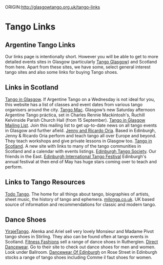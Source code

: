 ORIGIN:http://glasgowtango.org.uk/tango-links

# Tango Links

## Argentine Tango Links

Our links page is intentionally short.  However you will be able to get to more detailed events sites in Glasgow (particularly [Tango Glasgow](http://www.tangoglasgow.org)) and Scotland from here. Apart from these sites, we have some, select general interest tango sites and also some links for buying Tango shoes.

## Links in Scotland

[Tango in Glasgow](http://www.tangoglasgow.org). If Argentine Tango on a Wednesday is not ideal for you, this website has a list of classes and event dates from various tango organisers around the city.
[Tango Mac](http://tangomac.org.uk). Glasgow’s new Saturday afternoon Argentine Tango práctica, set in Charles Rennie Mackintosh's, Ruchill Kelvinside Parish Church Hall (from 15 September).
[Tango in Glasgow Mailing List](https://groups.yahoo.com/neo/groups/TangoGlasgow/info). Join this mailing list to get up-to-date news on all tango events in Glasgow and further afield.
[Jenny and Ricardo Oria](http://www.oriatango.com/). Based in Edinburgh, Jenny & Ricardo Oria perform and teach tango all over Europe and beyond. They teach workshops and give private lessons in Glasgow too.
[Tango in Scotland](https://www.tangoinscotland.com/). A new site with links to many of the tango communities in Scotland and a calendar with events listings.
[Edinburgh Tango Society](http://www.edinburghtango.org.uk/tango/tangomain.php). Our friends in the East.
[Edinburgh International Tango Festival](https://www.eitf.org.uk/) Edinburgh's annual festival at then end of May has huge stars coming over to teach and perform.

## Links to Tango Resources

[Todo Tango](http://www.todotango.com/english/home.aspx). The home for all things about tango, biographies of artists, sheet music, the history of tango and ephemera.
[milonga.co.uk](http://milonga.co.uk/). UK based source of information and recommendations for classic and modern tango.

## Dance Shoes

[YirajeTango](https://www.yirajetango.com/tangoshoes-scotland-uk). Alenka and Ariel sell very lovely Monsieur and Madame Pivot tango shoes in Stirling. They also can be found often at tango events in Scotland.
[Fitness Fashions](http://www.fitnessfashions.co.uk) sell a range of dance shoes in Rutherglen.
[Direct Dancewear](http://www.direct-dancewear.com/100220/links.php). Go to their site to check out dance shoes for men and women. Look under Ballroom.
[Dancewear Of Edinburgh](http://www.dancewear-edinburgh.co.uk/CSS/) on Rose Street in Edinburgh stocks a range of tango shoes including Comme il faut shoes for women.